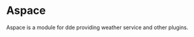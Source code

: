 <!--
SPDX-FileCopyrightText: 2022 Astrea Wang

SPDX-License-Identifier: GPL-3.0-or-later
-->

# Aspace

Aspace is a module for dde providing weather service and other plugins.

